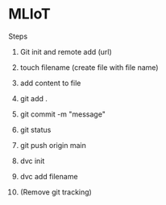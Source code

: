 # MLIoT

Steps
1. Git init and remote add (url)
2. touch filename (create file with file name)
3. add content to file
4. git add .
5. git commit -m "message"
6. git status
7. git push origin main


8. dvc init
9. dvc add filename
10. (Remove git tracking)